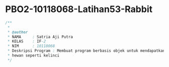# PBO2-10118068-Latihan53-Rabbit
```java
/**
 *	
 * @author
 * NAMA     : Satria Aji Putra
 * KELAS    : IF-2
 * NIM      : 10118068
 * Deskripsi Program : Membuat program berbasis objek untuk mendapatkan informasi
 * hewan seperti kelinci
 */
 ```
